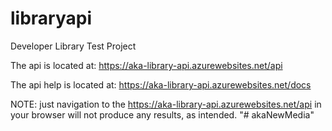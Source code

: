 # libraryapi
Developer Library Test Project

The api is located at: https://aka-library-api.azurewebsites.net/api

The api help is located at: https://aka-library-api.azurewebsites.net/docs

NOTE: just navigation to the https://aka-library-api.azurewebsites.net/api in your browser will not produce any results, as intended.
"# akaNewMedia" 
